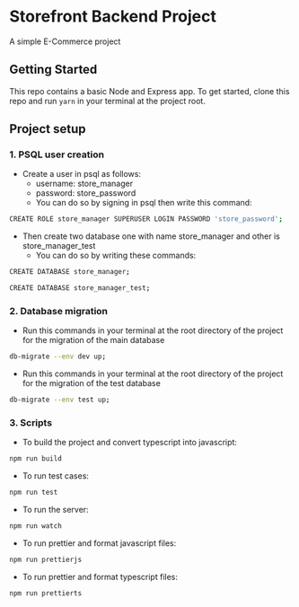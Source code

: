 # Storefront Backend Project
A simple E-Commerce project
## Getting Started

This repo contains a basic Node and Express app. To get started, clone this repo and run `yarn` in your terminal at the project root.

## Project setup

### 1. PSQL user creation
- Create a user in psql as follows:
    - username: store_manager
    - password: store_password
    - You can do so by signing in psql then write this command:
 ```bash
CREATE ROLE store_manager SUPERUSER LOGIN PASSWORD 'store_password';
```
- Then create two database one with name store_manager and other is store_manager_test
    - You can do so by writing these commands:
 ```bash
CREATE DATABASE store_manager;
```
 ```bash
CREATE DATABASE store_manager_test;
```
### 2. Database migration
- Run this commands in your terminal at the root directory of the project for the migration of the main database
 ```bash
db-migrate --env dev up;
```
- Run this commands in your terminal at the root directory of the project for the migration of the test database
 ```bash
db-migrate --env test up;
```

### 3. Scripts
 - To build the project and convert typescript into javascript: 
 ```bash
npm run build
```
 - To run test cases: 
 ```bash
npm run test
```
 - To run the server: 
 ```bash
npm run watch
```
 - To run prettier and format javascript files: 
 ```bash
npm run prettierjs
```
 - To run prettier and format typescript files: 
 ```bash
npm run prettierts
```
